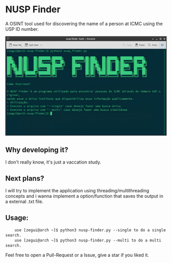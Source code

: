 # NUSP Finder
A OSINT tool used for discovering the name of a person at ICMC using the USP ID number.

![Screenshot](assets/nusp_finder.jpg)
## Why developing it?

I don't really know, it's just a vaccation study.

## Next plans?

I will try to implement the application using threading/multithreading concepts and i wanna implement a option/function that saves the output in a external .txt file.

## Usage:

```
    use [zegui@arch ~]$ python3 nusp-finder.py --single to do a single search.
    use [zegui@arch ~]$ python3 nusp-finder.py --multi to do a multi search.
```

Feel free to open a Pull-Request or a Issue, give a star if you liked it.